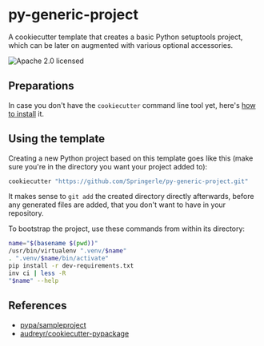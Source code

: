 py-generic-project
==================

A cookiecutter template that creates a basic Python setuptools project, which can be later on augmented with various optional accessories.

![Apache 2.0 licensed](http://img.shields.io/badge/license-Apache_2.0-red.svg)


## Preparations

In case you don't have the `cookiecutter` command line tool yet, here's
[how to install](https://github.com/Springerle/springerle.github.io#installing-the-cookiecutter-cli) it.


## Using the template

Creating a new Python project based on this template goes like this (make sure
you're in the directory you want your project added to):

```sh
cookiecutter "https://github.com/Springerle/py-generic-project.git"
```

It makes sense to `git add` the created directory directly afterwards, before any
generated files are added, that you don't want to have in your repository.

To bootstrap the project, use these commands from within its directory:

```sh
name="$(basename $(pwd))"
/usr/bin/virtualenv ".venv/$name"
. ".venv/$name/bin/activate"
pip install -r dev-requirements.txt
inv ci | less -R
"$name" --help
```


## References

* [pypa/sampleproject](https://github.com/pypa/sampleproject)
* [audreyr/cookiecutter-pypackage](https://github.com/audreyr/cookiecutter-pypackage)
